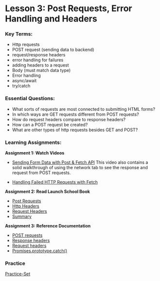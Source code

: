 # Lesson 3: Post Requests, Error Handling and Headers

### Key Terms:

- Http requests
- POST request (sending data to backend)
- request/response headers
- error handling for failures
- adding headers to a request
- Body (must match data type)
- Error handling
- async/await
- try/catch

### Essential Questions:

- What sorts of requests are most connected to submitting HTML forms?
- In which ways are GET requests different from POST requests?
- How do request headers compare to response headers?
- How can a POST request be created?
- What are other types of http requests besides GET and POST?

### Learning Assignments:

**Assignment 1: Watch Videos**

- [Sending Form Data with Post & Fetch API](https://www.youtube.com/watch?v=c3qWHnJJbSY)
  This video also contains a solid walkthrough of using the network tab to see the response and request from POST requests.

- [Handling Failed HTTP Requests with Fetch](https://www.youtube.com/watch?v=b8DaQrxshu0)

**Assignment 2: Read Launch School Book**

- [Post Requests](https://launchschool.com/books/http/read/making_requests#post)
- [Http Headers](https://launchschool.com/books/http/read/making_requests#httpheaders)
- [Request Headers](https://launchschool.com/books/http/read/making_requests#requestheaders)
- [Summary](https://launchschool.com/books/http/read/making_requests#summary)

**Assignment 3: Reference Documentation**

- [POST requests](https://developer.mozilla.org/en-US/docs/Web/HTTP/Methods/POST)
- [Response headers](https://developer.mozilla.org/en-US/docs/Web/API/Response/headers)
- [Request headers](https://developer.mozilla.org/en-US/docs/Glossary/Request_header)
- [Promises.prototype.catch()](https://developer.mozilla.org/en-US/docs/Web/JavaScript/Reference/Global_Objects/Promise/catch)

### Practice

[Practice-Set](./practice/exercise.md)
